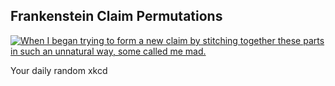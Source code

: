 ## Frankenstein Claim Permutations
[![When I began trying to form a new claim by stitching together these parts in such an unnatural way, some called me mad.](https://imgs.xkcd.com/comics/frankenstein_claim_permutations.png)](https://xkcd.com/2799/ "When I began trying to form a new claim by stitching together these parts in such an unnatural way, some called me mad.")

Your daily random xkcd
